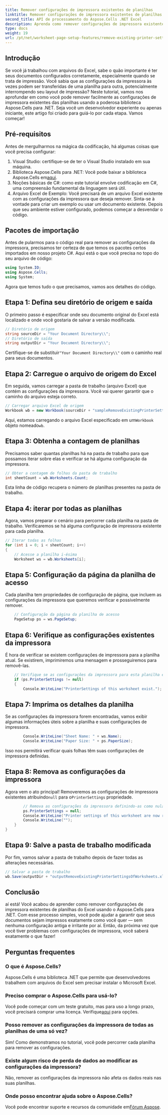 ```yaml
---
title: Remover configurações de impressora existentes de planilhas
linktitle: Remover configurações de impressora existentes de planilhas
second_title: API de processamento do Aspose.Cells .NET Excel
description: Aprenda como remover configurações de impressora existentes de planilhas do Excel usando o Aspose.Cells para .NET neste guia detalhado passo a passo.
type: docs
weight: 19
url: /pt/net/worksheet-page-setup-features/remove-existing-printer-settings/
---
```

## Introdução
Se você já trabalhou com arquivos do Excel, sabe o quão importante é ter seus documentos configurados corretamente, especialmente quando se trata de impressão. Você sabia que as configurações da impressora às vezes podem ser transferidas de uma planilha para outra, potencialmente interrompendo seu layout de impressão? Neste tutorial, vamos nos aprofundar em como você pode remover facilmente as configurações de impressora existentes das planilhas usando a poderosa biblioteca Aspose.Cells para .NET. Seja você um desenvolvedor experiente ou apenas iniciante, este artigo foi criado para guiá-lo por cada etapa. Vamos começar!
## Pré-requisitos
Antes de mergulharmos na mágica da codificação, há algumas coisas que você precisa configurar:
1. Visual Studio: certifique-se de ter o Visual Studio instalado em sua máquina.
2. Biblioteca Aspose.Cells para .NET: Você pode baixar a biblioteca Aspose.Cells em[aqui](https://releases.aspose.com/cells/net/).
3. Noções básicas de C#: como este tutorial envolve codificação em C#, uma compreensão fundamental da linguagem será útil.
4. Arquivo Excel de Exemplo: Você precisará de um arquivo Excel existente com as configurações da impressora que deseja remover. Sinta-se à vontade para criar um exemplo ou usar um documento existente.
Depois que seu ambiente estiver configurado, podemos começar a desvendar o código.
## Pacotes de importação
Antes de pularmos para o código real para remover as configurações da impressora, precisamos ter certeza de que temos os pacotes certos importados em nosso projeto C#. Aqui está o que você precisa no topo do seu arquivo de código:
```csharp
using System.IO;
using Aspose.Cells;
using System;
```
Agora que temos tudo o que precisamos, vamos aos detalhes do código.
## Etapa 1: Defina seu diretório de origem e saída
O primeiro passo é especificar onde seu documento original do Excel está localizado e onde você gostaria de salvar a versão modificada.
```csharp
// Diretório de origem
string sourceDir = "Your Document Directory\\";
// Diretório de saída
string outputDir = "Your Document Directory\\";
```
 Certifique-se de substituir`"Your Document Directory\\"` com o caminho real para seus documentos.
## Etapa 2: Carregue o arquivo de origem do Excel
Em seguida, vamos carregar a pasta de trabalho (arquivo Excel) que contém as configurações da impressora. Você vai querer garantir que o caminho do arquivo esteja correto.
```csharp
// Carregar arquivo Excel de origem
Workbook wb = new Workbook(sourceDir + "sampleRemoveExistingPrinterSettingsOfWorksheets.xlsx");
```
 Aqui, estamos carregando o arquivo Excel especificado em um`Workbook` objeto nomeado`wb`.
## Etapa 3: Obtenha a contagem de planilhas
Precisamos saber quantas planilhas há na pasta de trabalho para que possamos iterar sobre elas e verificar se há alguma configuração da impressora.
```csharp
// Obter a contagem de folhas da pasta de trabalho
int sheetCount = wb.Worksheets.Count;
```
Esta linha de código recupera o número de planilhas presentes na pasta de trabalho.
## Etapa 4: iterar por todas as planilhas
Agora, vamos preparar o cenário para percorrer cada planilha na pasta de trabalho. Verificaremos se há alguma configuração de impressora existente para cada planilha.
```csharp
// Iterar todas as folhas
for (int i = 0; i < sheetCount; i++)
{
    // Acesse a planilha i-ésima
    Worksheet ws = wb.Worksheets[i];
```
## Etapa 5: Configuração da página da planilha de acesso
Cada planilha tem propriedades de configuração de página, que incluem as configurações da impressora que queremos verificar e possivelmente remover.
```csharp
    // Configuração da página da planilha de acesso
    PageSetup ps = ws.PageSetup;
```
## Etapa 6: Verifique as configurações existentes da impressora
É hora de verificar se existem configurações de impressora para a planilha atual. Se existirem, imprimiremos uma mensagem e prosseguiremos para removê-las.
```csharp
    // Verifique se as configurações da impressora para esta planilha existem
    if (ps.PrinterSettings != null)
    {
        Console.WriteLine("PrinterSettings of this worksheet exist.");
```
## Etapa 7: Imprima os detalhes da planilha
Se as configurações da impressora forem encontradas, vamos exibir algumas informações úteis sobre a planilha e suas configurações de impressora.
```csharp
        Console.WriteLine("Sheet Name: " + ws.Name);
        Console.WriteLine("Paper Size: " + ps.PaperSize);
```
Isso nos permitirá verificar quais folhas têm suas configurações de impressora definidas.
## Etapa 8: Remova as configurações da impressora
 Agora vem o ato principal! Removeremos as configurações de impressora existentes atribuindo`null` para o`PrinterSettings` propriedade.
```csharp
        // Remova as configurações da impressora definindo-as como nulas
        ps.PrinterSettings = null;
        Console.WriteLine("Printer settings of this worksheet are now removed by setting it null.");
        Console.WriteLine("");
    }
}
```
## Etapa 9: Salve a pasta de trabalho modificada
Por fim, vamos salvar a pasta de trabalho depois de fazer todas as alterações necessárias.
```csharp
// Salvar a pasta de trabalho
wb.Save(outputDir + "outputRemoveExistingPrinterSettingsOfWorksheets.xlsx");
```
## Conclusão
aí está! Você acabou de aprender como remover configurações de impressora existentes de planilhas do Excel usando o Aspose.Cells para .NET. Com esse processo simples, você pode ajudar a garantir que seus documentos sejam impressos exatamente como você quer — sem nenhuma configuração antiga e irritante por aí. Então, da próxima vez que você tiver problemas com configurações de impressora, você saberá exatamente o que fazer!
## Perguntas frequentes
### O que é Aspose.Cells?
Aspose.Cells é uma biblioteca .NET que permite que desenvolvedores trabalhem com arquivos do Excel sem precisar instalar o Microsoft Excel.
### Preciso comprar o Aspose.Cells para usá-lo?
 Você pode começar com um teste gratuito, mas para uso a longo prazo, você precisará comprar uma licença. Verifique[aqui](https://purchase.aspose.com/buy) para opções.
### Posso remover as configurações da impressora de todas as planilhas de uma só vez?
Sim! Como demonstramos no tutorial, você pode percorrer cada planilha para remover as configurações.
### Existe algum risco de perda de dados ao modificar as configurações da impressora?
Não, remover as configurações da impressora não afeta os dados reais nas suas planilhas.
### Onde posso encontrar ajuda sobre o Aspose.Cells?
 Você pode encontrar suporte e recursos da comunidade em[Fórum Aspose](https://forum.aspose.com/c/cells/9).